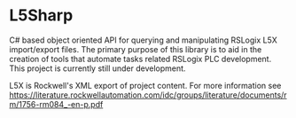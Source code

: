 # L5Sharp
C# based object oriented API for querying and manipulating RSLogix L5X import/export files. The primary purpose of this library is to aid in the creation of tools that automate tasks related RSLogix PLC development. This project is currently still under development.

L5X is Rockwell's XML export of project content. 
For more information see https://literature.rockwellautomation.com/idc/groups/literature/documents/rm/1756-rm084_-en-p.pdf
